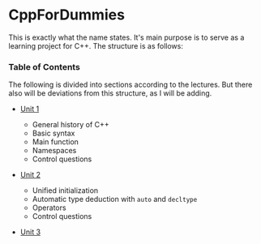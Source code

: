 # CppForDummies

This is exactly what the name states. It's main purpose is
to serve as a learning project for C++. The structure is as follows:

### Table of Contents
The following is divided into sections according to the lectures.
But there also will be deviations from this structure, as I will be adding.

- [Unit 1](unit_1/README.md)
    - General history of C++
    - Basic syntax
    - Main function
    - Namespaces
    - Control questions

- [Unit 2](unit_2/README.md)
  - Unified initialization
  - Automatic type deduction with `auto` and `decltype`
  - Operators
  - Control questions

- [Unit 3](unit_3/README.md)
